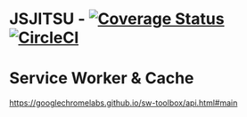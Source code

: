 # JSJITSU - [![Coverage Status](https://coveralls.io/repos/github/jsjitsudotcom/www.jsjitsu.com/badge.svg?branch=master)](https://coveralls.io/github/jsjitsudotcom/www.jsjitsu.com?branch=master) [![CircleCI](https://circleci.com/gh/jsjitsudotcom/www.jsjitsu.com/tree/master.svg?style=shield)](https://circleci.com/gh/jsjitsudotcom/www.jsjitsu.com/tree/master)

# Service Worker & Cache

https://googlechromelabs.github.io/sw-toolbox/api.html#main